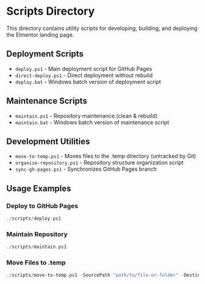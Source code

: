 # Scripts Directory

This directory contains utility scripts for developing, building, and deploying the Elmentor landing page.

## Deployment Scripts

- `deploy.ps1` - Main deployment script for GitHub Pages
- `direct-deploy.ps1` - Direct deployment without rebuild
- `deploy.bat` - Windows batch version of deployment script

## Maintenance Scripts

- `maintain.ps1` - Repository maintenance (clean & rebuild)
- `maintain.bat` - Windows batch version of maintenance script

## Development Utilities

- `move-to-temp.ps1` - Moves files to the .temp directory (untracked by Git)
- `organize-repository.ps1` - Repository structure organization script
- `sync-gh-pages.ps1` - Synchronizes GitHub Pages branch

## Usage Examples

### Deploy to GitHub Pages
```powershell
./scripts/deploy.ps1
```

### Maintain Repository
```powershell
./scripts/maintain.ps1
```

### Move Files to .temp
```powershell
./scripts/move-to-temp.ps1 -SourcePath "path/to/file-or-folder" -DestinationName "optional-new-name"
```
